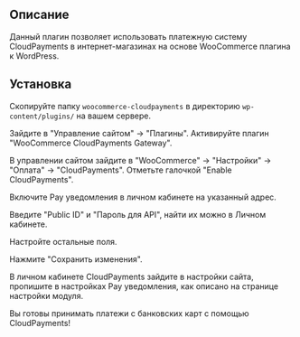 ## Описание

Данный плагин позволяет использовать платежную систему CloudPayments в интернет-магазинах на основе WooCommerce плагина к WordPress.

## Установка

Скопируйте папку `woocommerce-cloudpayments` в директорию `wp-content/plugins/` на вашем сервере.

Зайдите в "Управление сайтом" -> "Плагины". Активируйте плагин "WooCommerce CloudPayments Gateway".

В управлении сайтом зайдите в "WooCommerce" -> "Настройки" -> "Оплата" -> "CloudPayments". Отметьте галочкой  "Enable CloudPayments".

Включите Pay уведомления в личном кабинете на указанный адрес.

Введите "Public ID" и "Пароль для API", найти их можно в Личном кабинете.

Настройте остальные поля.

Нажмите "Сохранить изменения".

В личном кабинете CloudPayments зайдите в настройки сайта, пропишите в настройках Pay уведомления, как описано на странице настройки модуля.

Вы готовы принимать платежи с банковских карт с помощью CloudPayments!
